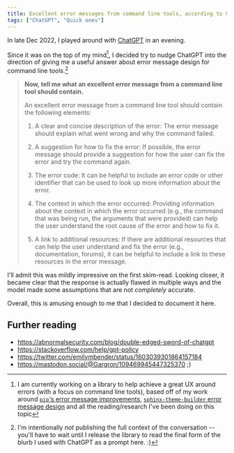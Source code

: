 ```yaml
---
title: Excellent error messages from command line tools, according to ChatGPT
tags: ["ChatGPT", "Quick ones"]
---
```


In late Dec 2022, I played around with [ChatGPT] in an evening.

Since it was on the top of my mind[^currently-working-on], I decided try to
nudge ChatGPT into the direction of giving me a useful answer about error
message design for command line tools.[^1]

> **Now, tell me what an excellent error message from a command line tool should
> contain.**
>
> An excellent error message from a command line tool should contain the
> following elements:
>
> 1. A clear and concise description of the error: The error message should
>    explain what went wrong and why the command failed.
>
> 1. A suggestion for how to fix the error: If possible, the error message
>    should provide a suggestion for how the user can fix the error and try the
>    command again.
>
> 1. The error code: It can be helpful to include an error code or other
>    identifier that can be used to look up more information about the error.
>
> 1. The context in which the error occurred: Providing information about the
>    context in which the error occurred (e.g., the command that was being run,
>    the arguments that were provided) can help the user understand the root
>    cause of the error and how to fix it.
>
> 1. A link to additional resources: If there are additional resources that can
>    help the user understand and fix the error (e.g., documentation, forums),
>    it can be helpful to include a link to these resources in the error
>    message.

I'll admit this was mildly impressive on the first skim-read. Looking closer, it
became clear that the response is actually flawed in multiple ways and the model
made some assumptions that are not _completely_ accurate.

Overall, this is amusing enough to me that I decided to document it here.

## Further reading

- https://abnormalsecurity.com/blog/double-edged-sword-of-chatgpt
- https://stackoverflow.com/help/gpt-policy
- https://twitter.com/emilymbender/status/1603039301864157184
- https://mastodon.social/@Gargron/109469945447325370 ;)

[^1]:
    I'm intentionally _not_ publishing the full context of the conversation --
    you'll have to wait until I release the library to read the final form of
    the blurb I used with ChatGPT as a prompt here. :)

[^currently-working-on]:
    I am currently working on a library to help achieve a great UX around errors
    (with a focus on command line tools), based off of my work around [`pip`'s
    error message improvements][pip-error-issue], [`sphinx-theme-builder` error
    message design][stb-errors] and all the reading/research I've been doing on
    this topic

[chatgpt]: https://openai.com/blog/chatgpt/
[pip-error-issue]: https://github.com/pypa/pip/issues/10421
[stb-errors]: https://sphinx-theme-builder.readthedocs.io/en/latest/errors/
